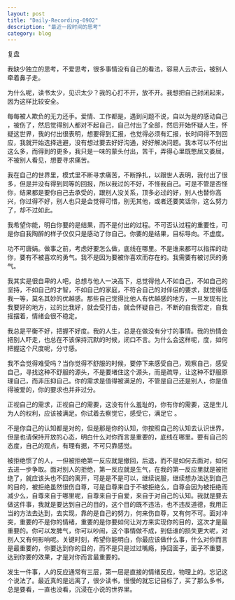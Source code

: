```yaml
---
layout: post
title: "Daily-Recording-0902"
description: "最近一段时间的思考"
category: blog
---
```




复盘

我缺少独立的思考，不爱思考，很多事情没有自己的看法，容易人云亦云，被别人牵着鼻子走。

为什么呢，读书太少，见识太少？我的心打不开，放不开。我想把自己封闭起来，因为这样比较安全。

每每被人欺负的无力还手。爱情、工作都是，遇到问题不说，自以为是的感动自己 ，被伤了，然后觉得别人都对不起自己，自己付出了全部，然后开始怀疑人生，怀疑这世界，我的付出很表明，想要得到汇报，也觉得必须有汇报，长时间得不到回应，我就开始选择逃避，没有想过要去好好沟通，好好解决问题。我本可以不付出这么多，而得到的更多，我只是一味的蒙头付出，苦干，弄得心里既憋屈又委屈，不被别人看见，想要寻求痛苦。

我在自己的世界里，模式里不断寻求痛苦，不断挣扎，以跟世人表明，我付出了很多，但是并没有得到同等的回报，所以我过的不好，不怪我自己。可是不管是否怪你，结果都是要你自己去承受的，跟别人没关系，顶多必过的好，别人也替你高兴，你过得不好，别人也只是会觉得可惜，别无其他，或者还要笑话你，这么努力了，却不过如此。

我希望你能，明白你要的是结果，而不是付出的过程。不可否认过程的重要性，可是你自我陶醉的样子仅仅只是感动了你自己。你要的是结果，目标导向。不虚度。

功不可唐娟。做事之前，考虑好要怎么做，底线在哪里。不是谁来都可以指挥的动你，要有不被喜欢的勇气。我不是因为要被你喜欢而存在的。我需要有被讨厌的勇气。

我其实是很自卑的人吧，总想与他人一决高下，总觉得他人不如自己，不如自己的坚持，不如自己的才智，不如自己的家庭，不符合自己的对伴侣的要求，就觉得低我一等，莫名其妙的优越感。那些自己觉得比他人有优越感的地方，一旦发现有比我要好的地方，过的比我好，就会受打击，就会怀疑自己，不断的自我否定，自我摇摆着，情绪会很不稳定。

我总是平衡不好，把握不好度。我的人生，总是在做没有分寸的事情。我的热情会把别人吓走，也总在不该保持沉默的时候，闭口不言。为什么会这样呢，度，如何把握这个尺度呢，分寸感。

我不会觉得难受吗？当你觉得不舒服的时候，要停下来感受自己，观察自己，感受自己，寻找这种不舒服的源头，不是要堵住这个源头，而是疏导，让这种不舒服原理自己，而非压抑自己。你的需求是值得被满足的，不管是自己还是别人，你是值得被爱的，你的要求也并非过分。

正视自己的需求，正视自己的需要，这没有什么羞耻的，你有你的需要，这是生儿为人的权利，应该被满足。你试着去察觉它，感受它，满足它 。

不是你自己的认知都是对的，但是那是你的认知，你按照自己的认知去认识世界，但是也请保持开放的心态，明白什么对你而言是重要的，底线在哪里。要有自己的态度，自己的观点，有理有据，不可只靠感觉。

被拒绝惯了的人，一但被拒绝第一反应就是撤回，后退，而不是如何去面对，如何去进一步争取。面对别人的拒绝，第一反应就是生气，在我的第一反应里就是被拒绝了，就应该头也不回的离开，可是是不是可以，继续说服，继续想办法达到自己的目的，被拒绝虽然很伤自尊，可是自尊来自于不被拒绝么，自尊会因为被拒绝而减少么，自尊来自于哪里呢，自尊来自于自爱，来自于对自己的认知。我就是要去做这件事，我就是要达到自己的目的，这个目的既不违法，也不违反道德，我用正当的方法去达到，去实现，靠的是自己的努力，何来伤自尊，又有何不可。面对冲突，重要的不是你的情绪，重要的是你要如何让对方来实现你的目的，这次才是最重要的。你可以发脾气，你可以吵闹，这个事情做不成，到低谁的损失更大呢，对别人又有何影响呢。关键时刻，希望你能明白，你最应该做什么事，什么对你而言是最重要的，你要达到你的目的，而不是只是过过嘴瘾，挣回面子，面子不重要，达到你要的效果，才是对你而言最重要的。

发生一件事，人的反应通常有三层，第一层是直接的情绪反应，物理上的。忘记这个说法了。最近真的是远离了，很少读书，慢慢的就忘记目标了，买了那么多书，总是要看，一直也没看，沉浸在小说的世界里。
